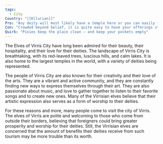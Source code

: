 ```yaml
---
tags:
  - City
Country: "[[Kllurian]]"
Pro: "Any deity will most likely have a temple here or you can easily find a place to set one up"
Con: "Crowded beyond belief, it is quite easy to have your offerings stolen if you even get to make one"
Quirk: "Pixies keep the place clean — and keep your pockets empty"
---
```


The Elves of Virris City have long been admired for their beauty, their hospitality, and their love for their deities. The landscape of Virris City is breathtaking, with its red-leaved trees, luscious hills, and calm lakes. It is also home to the largest temples in the world, with a variety of deities being represented. 

The people of Virris City are also known for their creativity and their love of the arts. They are a vibrant and active community, and they are constantly finding new ways to express themselves through their art. They are also passionate about music, and love to gather together to listen to their favorite songs and to create new ones. Many of the Virrisian elves believe that their artistic expression also serves as a form of worship to their deities.

For these reasons and more, many people come to visit the city of Virris. The elves of Virris are polite and welcoming to those who come from outside their borders, believing that foreigners could bring greater prosperity and worship for their deities. Still, the Virrisian elves are concerned that the amount of benefits their deities receive from such tourism may be more trouble than its worth.
